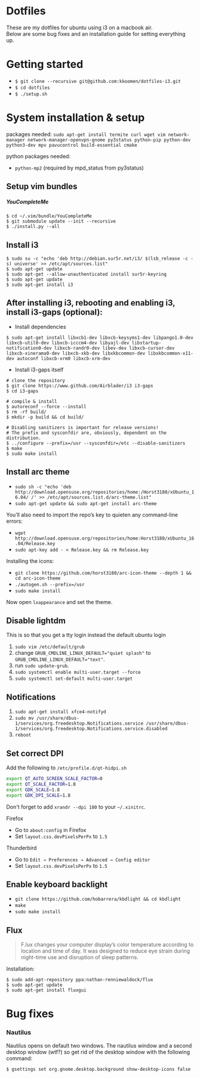 # Dotfiles

These are my dotfiles for ubuntu using i3 on a macbook air.<br/>
Below are some bug fixes and an installation guide for setting everything up.

# Getting started

- `$ git clone --recursive git@github.com:kkoomen/dotfiles-i3.git`
- `$ cd dotfiles`
- `$ ./setup.sh`

# System installation & setup

packages needed: `sudo apt-get install termite curl wget vim network-manager network-manager-openvpn-gnome py3status python-pip python-dev python3-dev mpv pavucontrol build-essential cmake`

python packages needed:

- `python-mp2` (required by mpd_status from py3status)

## Setup vim bundles

##### YouCompleteMe

```
$ cd ~/.vim/bundle/YouCompleteMe
$ git submodule update --init --recursive
$ ./install.py --all
```

## Install i3

```
$ sudo su -c "echo 'deb http://debian.sur5r.net/i3/ $(lsb_release -c -s) universe' >> /etc/apt/sources.list"
$ sudo apt-get update
$ sudo apt-get --allow-unauthenticated install sur5r-keyring
$ sudo apt-get update
$ sudo apt-get install i3
```

## After installing i3, rebooting and enabling i3, install i3-gaps (optional):

- Install dependencies

```
$ sudo apt-get install libxcb1-dev libxcb-keysyms1-dev libpango1.0-dev libxcb-util0-dev libxcb-icccm4-dev libyajl-dev libstartup-notification0-dev libxcb-randr0-dev libev-dev libxcb-cursor-dev libxcb-xinerama0-dev libxcb-xkb-dev libxkbcommon-dev libxkbcommon-x11-dev autoconf libxcb-xrm0 libxcb-xrm-dev
```

- Install i3-gaps itself

```
# clone the repository
$ git clone https://www.github.com/Airblader/i3 i3-gaps
$ cd i3-gaps

# compile & install
$ autoreconf --force --install
$ rm -rf build/
$ mkdir -p build && cd build/

# Disabling sanitizers is important for release versions!
# The prefix and sysconfdir are, obviously, dependent on the distribution.
$ ../configure --prefix=/usr --sysconfdir=/etc --disable-sanitizers
$ make
$ sudo make install
```

## Install arc theme
- `sudo sh -c "echo 'deb http://download.opensuse.org/repositories/home:/Horst3180/xUbuntu_16.04/ /' >> /etc/apt/sources.list.d/arc-theme.list"`
- `sudo apt-get update && sudo apt-get install arc-theme`

You’ll also need to import the repo’s key to quieten any command-line errors:
- `wget http://download.opensuse.org/repositories/home:Horst3180/xUbuntu_16.04/Release.key`
- `sudo apt-key add - < Release.key && rm Release.key`

Installing the icons:
- `git clone https://github.com/horst3180/arc-icon-theme --depth 1 && cd arc-icon-theme`
- `./autogen.sh --prefix=/usr`
- `sudo make install`

Now open `lxappearance` and set the theme.

## Disable lightdm

This is so that you get a tty login instead the default ubuntu login

1. `sudo vim /etc/default/grub`
2. change `GRUB_CMDLINE_LINUX_DEFAULT="quiet splash"` to `GRUB_CMDLINE_LINUX_DEFAULT="text"`.
3. run `sudo update-grub`.
4. `sudo systemctl enable multi-user.target --force`
5. `sudo systemctl set-default multi-user.target`

## Notifications

1. `sudo apt-get install xfce4-notifyd`
2. `sudo mv /usr/share/dbus-1/services/org.freedesktop.Notifications.service /usr/share/dbus-1/services/org.freedesktop.Notifications.service.disabled`
3. `reboot`

## Set correct DPI

Add the following to `/etc/profile.d/qt-hidpi.sh`

```sh
export QT_AUTO_SCREEN_SCALE_FACTOR=0
export QT_SCALE_FACTOR=1.8
export GDK_SCALE=1.8
export GDK_DPI_SCALE=1.8
```

Don't forget to add `xrandr --dpi 180` to your `~/.xinitrc`.

Firefox
- Go to `about:config` in Firefox
- Set `layout.css.devPixelsPerPx` to `1.5`

Thunderbird
- Go to `Edit → Preferences → Advanced → Config editor`
- Set `layout.css.devPixelsPerPx` to `1.5`

## Enable keyboard backlight

- `git clone https://github.com/hobarrera/kbdlight && cd kbdlight`
- `make`
- `sudo make install`

## Flux

> F.lux changes your computer display’s color temperature according to location and time of day. It was designed to reduce eye strain during night-time use and disruption of sleep patterns.

Installation:

```
$ sudo add-apt-repository ppa:nathan-renniewaldock/flux
$ sudo apt-get update
$ sudo apt-get install fluxgui
```

# Bug fixes

### Nautilus

Nautilus opens on default two windows. The nautilus window and a second desktop window (wtf?) so get rid of
the desktop window with the following command:

`$ gsettings set org.gnome.desktop.background show-desktop-icons false`

